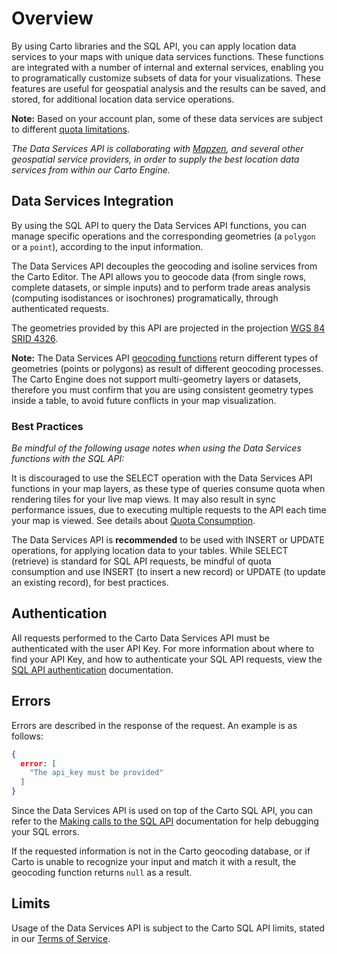# Overview

By using Carto libraries and the SQL API, you can apply location data services to your maps with unique data services functions. These functions are integrated with a number of internal and external services, enabling you to programatically customize subsets of data for your visualizations. These features are useful for geospatial analysis and the results can be saved, and stored, for additional location data service operations.

**Note:** Based on your account plan, some of these data services are subject to different [quota limitations](http://docs.carto.com/carto-engine/dataservices-api/quota-information/#quota-information).

_The Data Services API is collaborating with [Mapzen](https://mapzen.com/), and several other geospatial service providers, in order to supply the best location data services from within our Carto Engine._

## Data Services Integration

By using the SQL API to query the Data Services API functions, you can manage specific operations and the corresponding geometries (a `polygon` or a `point`), according to the input information.

The Data Services API decouples the geocoding and isoline services from the Carto Editor. The API allows you to geocode data (from single rows, complete datasets, or simple inputs) and to perform trade areas analysis (computing isodistances or isochrones) programatically, through authenticated requests.

The geometries provided by this API are projected in the projection [WGS 84 SRID 4326](http://spatialreference.org/ref/epsg/wgs-84/).

**Note:** The Data Services API [geocoding functions](http://docs.carto.com/carto-engine/dataservices-api/geocoding-functions/#geocoding-functions) return different types of geometries (points or polygons) as result of different geocoding processes. The Carto Engine does not support multi-geometry layers or datasets, therefore you must confirm that you are using consistent geometry types inside a table, to avoid future conflicts in your map visualization.

### Best Practices

_Be mindful of the following usage notes when using the Data Services functions with the SQL API:_

It is discouraged to use the SELECT operation with the Data Services API functions in your map layers, as these type of queries consume quota when rendering tiles for your live map views. It may also result in sync performance issues, due to executing multiple requests to the API each time your map is viewed. See details about [Quota Consumption](http://docs.carto.com/carto-engine/dataservices-api/quota-information/#quota-consumption).

The Data Services API is **recommended** to be used with INSERT or UPDATE operations, for applying location data to your tables. While SELECT (retrieve) is standard for SQL API requests, be mindful of quota consumption and use INSERT (to insert a new record) or UPDATE (to update an existing record), for best practices.

## Authentication

All requests performed to the Carto Data Services API must be authenticated with the user API Key. For more information about where to find your API Key, and how to authenticate your SQL API requests, view the [SQL API authentication](/carto-engine/sql-api/authentication/) documentation.

## Errors

Errors are described in the response of the request. An example is as follows:

```json
{
  error: [
    "The api_key must be provided"
  ]
}
```

Since the Data Services API is used on top of the Carto SQL API, you can refer to the [Making calls to the SQL API](/carto-engine/sql-api/making-calls/) documentation for help debugging your SQL errors.

If the requested information is not in the Carto geocoding database, or if Carto is unable to recognize your input and match it with a result, the geocoding function returns `null` as a result.

## Limits

Usage of the Data Services API is subject to the Carto SQL API limits, stated in our [Terms of Service](https://carto.com/terms/#excessive).
